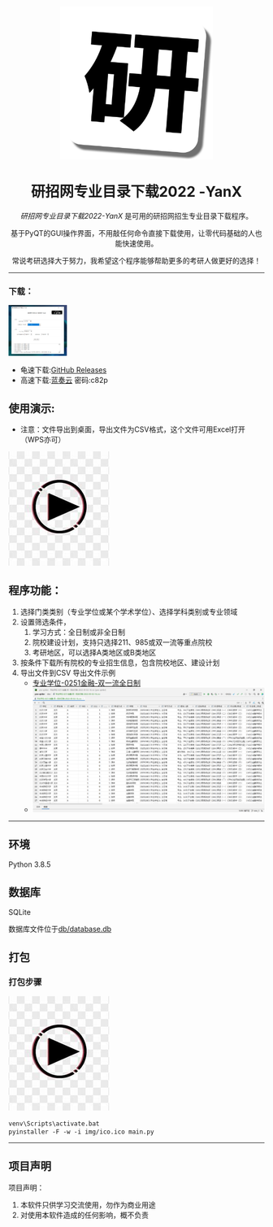 <div align=center>
<img style="height: 300px" src="img/main.png" />

# 研招网专业目录下载2022 -YanX

*研招网专业目录下载2022-YanX* 是可用的研招网招生专业目录下载程序。

基于PyQT的GUI操作界面，不用敲任何命令直接下载使用，让零代码基础的人也能快速使用。

常说考研选择大于努力，我希望这个程序能够帮助更多的考研人做更好的选择！

</div>

---

### 下载：
<img style="height: 100px" src="img/2022-09-02_11-22-20.png" />

- 龟速下载:[GitHub Releases](https://github.com/xx025/YanX/releases/)
- 高速下载:[蓝奏云](https://wwu.lanzouv.com/ihzfD0aqva7a) 密码:c82p

## 使用演示:

- 注意：文件导出到桌面，导出文件为CSV格式，这个文件可用Excel打开（WPS亦可）

[![Watch the video](img/play_ico.jpg)](https://www.bilibili.com/video/BV1SP4y1f7HG)

## 程序功能：

1. 选择门类类别（专业学位或某个学术学位）、选择学科类别或专业领域
2. 设置筛选条件，
    1. 学习方式：全日制或非全日制
    2. 院校建设计划，支持只选择211、985或双一流等重点院校
    3. 考研地区，可以选择A类地区或B类地区
3. 按条件下载所有院校的专业招生信息，包含院校地区、建设计划
4. 导出文件到CSV
   导出文件示例
   - [专业学位-0251金融-双一流全日制](doc/专业学位-0251金融-双一流全日制-2022-09-02-16.csv)
   - ![](img/2022-09-02_10-40-18.png)
---

## 环境

Python 3.8.5

## 数据库

SQLite

数据库文件位于[db/database.db](db/database.db)

## 打包

### 打包步骤

[![Watch the video](img/play_ico.jpg)](https://www.bilibili.com/video/BV1Ce4y1Z7Nq/)

```
venv\Scripts\activate.bat
pyinstaller -F -w -i img/ico.ico main.py
```

---

## 项目声明

项目声明：

1. 本软件只供学习交流使用，勿作为商业用途
2. 对使用本软件造成的任何影响，概不负责
